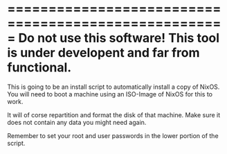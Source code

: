 =====================================================
Do not use this software! This tool is under developent and far from functional.
=====================================================

This is going to be an install script to automatically install a copy of NixOS. You will need to boot a machine using an ISO-Image of NixOS for this to work. 

It will of corse repartition and format the disk of that machine. Make sure it does not contain any data you might need again.

Remember to set your root and user passwords in the lower portion of the script.